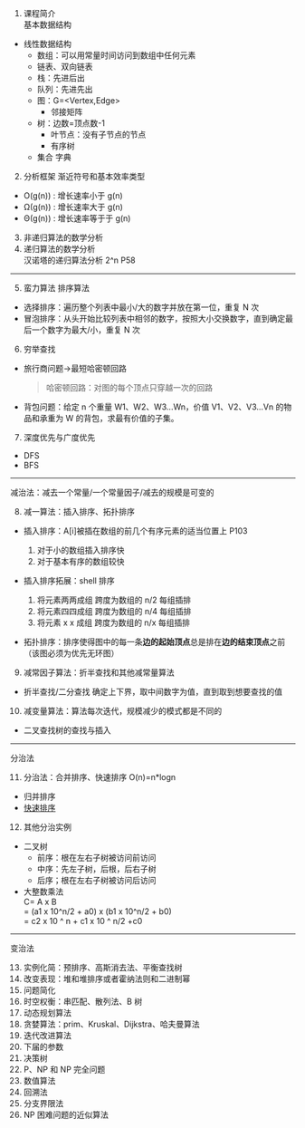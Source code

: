 1. 课程简介  
   基本数据结构

- 线性数据结构
  - 数组：可以用常量时间访问到数组中任何元素
  - 链表、双向链表
  - 栈：先进后出
  - 队列：先进先出
  - 图：G=<Vertex,Edge>
    - 邻接矩阵
  - 树：边数=顶点数-1
    - 叶节点：没有子节点的节点
    - 有序树
  - 集合 字典

2. 分析框架
   渐近符号和基本效率类型

- O(g(n)) : 增长速率小于 g(n)
- Ω(g(n)) : 增长速率大于 g(n)
- Θ(g(n)) : 增长速率等于于 g(n)

3. 非递归算法的数学分析
4. 递归算法的数学分析  
   汉诺塔的递归算法分析 2^n P58

---

5. 蛮力算法
   排序算法

- 选择排序：遍历整个列表中最小/大的数字并放在第一位，重复 N 次
- 冒泡排序：从头开始比较列表中相邻的数字，按照大小交换数字，直到确定最后一个数字为最大/小，重复 N 次

6. 穷举查找

- 旅行商问题->最短哈密顿回路
  > 哈密顿回路：对图的每个顶点只穿越一次的回路
- 背包问题：给定 n 个重量 W1、W2、W3...Wn，价值 V1、V2、V3...Vn 的物品和承重为 W 的背包，求最有价值的子集。

7. 深度优先与广度优先

- DFS
- BFS

---

减治法：减去一个常量/一个常量因子/减去的规模是可变的

8. 减一算法：插入排序、拓扑排序

- 插入排序：A[i]被插在数组的前几个有序元素的适当位置上 P103
  1. 对于小的数组插入排序快
  2. 对于基本有序的数组较快
- 插入排序拓展：shell 排序

  1. 将元素两两成组 跨度为数组的 n/2 每组插排
  2. 将元素四四成组 跨度为数组的 n/4 每组插排
  3. 将元素 x x 成组 跨度为数组的 n/x 每组插排

- 拓扑排序：排序使得图中的每一条**边的起始顶点**总是排在**边的结束顶点**之前（该图必须为优先无环图）

9. 减常因子算法：折半查找和其他减常量算法

- 折半查找/二分查找 确定上下界，取中间数字为值，直到取到想要查找的值

10. 减变量算法：算法每次迭代，规模减少的模式都是不同的

- 二叉查找树的查找与插入

---

分治法

11. 分治法：合并排序、快速排序 O(n)=n\*logn

- 归并排序
- [快速排序](https://blog.csdn.net/vayne_xiao/article/details/53508973)

12. 其他分治实例

- 二叉树
  - 前序：根在左右子树被访问前访问
  - 中序：先左子树，后根，后右子树
  - 后序；根在左右子树被访问后访问
- 大整数乘法  
  C= A x B  
  = (a1 x 10^n/2 + a0) x (b1 x 10^n/2 + b0)  
  = c2 x 10 ^ n + c1 x 10 ^ n/2 +c0

---

变治法  


13. 实例化简：预排序、高斯消去法、平衡查找树
14. 改变表现：堆和堆排序或者霍纳法则和二进制幂
15. 问题简化
16. 时空权衡：串匹配、散列法、B 树
17. 动态规划算法
18. 贪婪算法：prim、Kruskal、Dijkstra、哈夫曼算法
19. 迭代改进算法
20. 下届的参数
21. 决策树
22. P、NP 和 NP 完全问题
23. 数值算法
24. 回溯法
25. 分支界限法
26. NP 困难问题的近似算法
